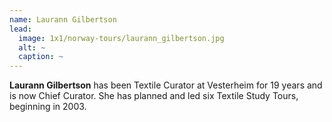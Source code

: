 ```yaml
---
name: Laurann Gilbertson
lead:
  image: 1x1/norway-tours/laurann_gilbertson.jpg
  alt: ~
  caption: ~
---
```

**Laurann Gilbertson** has been Textile Curator at Vesterheim for 19 years and is now Chief Curator. She has planned and led six Textile Study Tours, beginning in 2003.